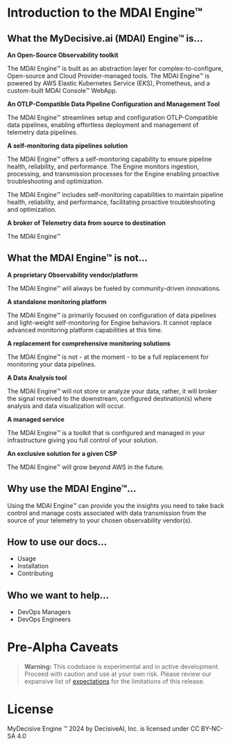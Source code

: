 # Introduction to the MDAI Engine™

<!-- toc -->

## What the MyDecisive.ai (MDAI) Engine™ is...

**An Open-Source Observability toolkit**

The MDAI Engine™ is built as an abstraction layer for complex-to-configure, Open-source and Cloud Provider-managed tools. The MDAI Engine™ is powered by AWS Elastic Kubernetes Service (EKS), Prometheus, and a custom-built MDAI Console™ WebApp.

**An OTLP-Compatible Data Pipeline Configuration and Management Tool**

The MDAI Engine™ streamlines setup and configuration OTLP-Compatible data pipelines, enabling effortless deployment and management of telemetry data pipelines.

**A self-monitoring data pipelines solution**

The MDAI Engine™ offers a self-monitoring capability to ensure pipeline health, reliability, and performance. The Engine monitors ingestion, processing, and transmission processes for the Engine enabling proactive troubleshooting and optimization.

The MDAI Engine™ includes self-monitoring capabilities to maintain pipeline health, reliability, and performance, facilitating proactive troubleshooting and optimization.

**A broker of Telemetry data from source to destination**

The MDAI Engine™ <TODO FILL OUT>

## What the MDAI Engine™ is not...

**A proprietary Observability vendor/platform**

The MDAI Engine™ will always be fueled by community-driven innovations.

**A standalone monitoring platform**

The MDAI Engine™ is primarily focused on configuration of data pipelines and light-weight self-monitoring for Engine behaviors. It cannot replace advanced monitoring platform capabilities at this time.

**A replacement for comprehensive monitoring solutions**

The MDAI Engine™ is not - at the moment - to be a full replacement for monitoring your data pipelines.

**A Data Analysis tool**

The MDAI Engine™ will not store or analyze your data, rather, it will broker the signal received to the downstream, configured destination(s) where analysis and data visualization will occur.

**A managed service**

The MDAI Engine™ is a toolkit that is configured and managed in your infrastructure giving you full control of your solution.

**An exclusive solution for a given CSP**

The MDAI Engine™ will grow beyond AWS in the future.

## Why use the MDAI Engine™...

Using the MDAI Engine™ can provide you the insights you need to take back control and manage costs associated with data transmission from the source of your telemetry to your chosen observability vendor(s).

## How to use our docs...

- Usage
- Installation
- Contributing

## Who we want to help...

- DevOps Managers
- DevOps Engineers

# Pre-Alpha Caveats

> **Warning:** This codebase is experimental and in active development. Proceed with caution and use at your own risk. Please review our expansive list of [expectations](./intro/Expectations.md) for the limitations of this release.

# License

MyDecisive Engine ™ 2024 by DecisiveAI, Inc. is licensed under CC BY-NC-SA 4.0
